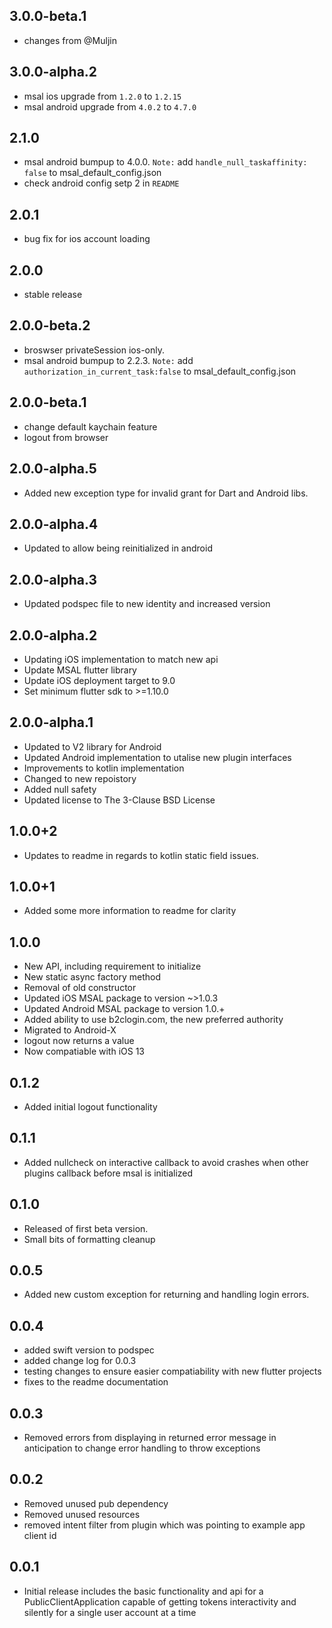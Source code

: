 ## 3.0.0-beta.1
* changes from @Muljin

## 3.0.0-alpha.2
* msal ios upgrade from `1.2.0` to `1.2.15`
* msal android upgrade from `4.0.2` to `4.7.0`

## 2.1.0
* msal android bumpup to 4.0.0. ``Note:`` add `handle_null_taskaffinity: false` to msal_default_config.json
* check android config setp 2 in ``README`` 
## 2.0.1
* bug fix for ios account loading
## 2.0.0
* stable release
## 2.0.0-beta.2
* broswser privateSession ios-only.
* msal android bumpup to 2.2.3. ``Note:`` add `authorization_in_current_task:false` to msal_default_config.json
## 2.0.0-beta.1
* change default kaychain feature
* logout from browser
## 2.0.0-alpha.5
* Added new exception type for invalid grant for Dart and Android libs.
## 2.0.0-alpha.4
* Updated to allow being reinitialized in android
## 2.0.0-alpha.3
* Updated podspec file to new identity and increased version
## 2.0.0-alpha.2
* Updating iOS implementation to match new api
* Update MSAL flutter library
* Update iOS deployment target to 9.0
* Set minimum flutter sdk to >=1.10.0
## 2.0.0-alpha.1
* Updated to V2 library for Android
* Updated Android implementation to utalise new plugin interfaces
* Improvements to kotlin implementation
* Changed to new repoistory
* Added null safety
* Updated license to The 3-Clause BSD License
## 1.0.0+2
* Updates to readme in regards to kotlin static field issues.
## 1.0.0+1
* Added some more information to readme for clarity
## 1.0.0
* New API, including requirement to initialize
* New static async factory method
* Removal of old constructor
* Updated iOS MSAL package to version ~>1.0.3
* Updated Android MSAL package to version 1.0.+
* Added ability to use b2clogin.com, the new preferred authority
* Migrated to Android-X
* logout now returns a value
* Now compatiable with iOS 13
## 0.1.2
* Added initial logout functionality
## 0.1.1
* Added nullcheck on interactive callback to avoid crashes when other plugins callback before msal is initialized
## 0.1.0
* Released of first beta version.
* Small bits of formatting cleanup
## 0.0.5
* Added new custom exception for returning and handling login errors.
## 0.0.4
* added swift version to podspec
* added change log for 0.0.3
* testing changes to ensure easier compatiability with new flutter projects
* fixes to the readme documentation
## 0.0.3
* Removed errors from displaying in returned error message in anticipation to change error handling to throw exceptions
## 0.0.2
* Removed unused pub dependency
* Removed unused resources
* removed intent filter from plugin which was pointing to example app client id
## 0.0.1
* Initial release includes the basic functionality and api for a PublicClientApplication capable of getting tokens interactivity and silently for a single user account at a time
